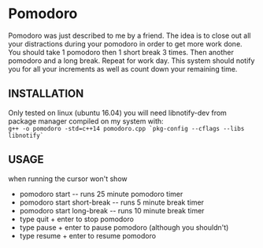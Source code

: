 # Pomodoro
Pomodoro was just described to me by a friend. The
idea is to close out all your distractions during your pomodoro 
in order to get more work done.
You should take 1 pomodoro then 1 short break 3 times.
Then another pomodoro and a long break. 
Repeat for work day.
This system should notify you for all your increments
as well as count down your remaining time.

## INSTALLATION
Only tested on linux (ubuntu 16.04)
you will need libnotify-dev from package manager
compiled on my system with:  
``
g++ -o pomodoro -std=c++14 pomodoro.cpp `pkg-config --cflags --libs libnotify`
``

## USAGE
when running the cursor won't show

- pomodoro start -- runs 25 minute pomodoro timer
- pomodoro start short-break -- runs 5 minute break timer
- pomodoro start long-break -- runs 10 minute break timer
- type quit + enter to stop pomodoro
- type pause + enter to pause pomodoro (although you shouldn't)
- type resume + enter to resume pomodoro

